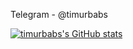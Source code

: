 Telegram - @timurbabs

[![timurbabs's GitHub stats](https://github-readme-stats.vercel.app/api?username=timurbabs&show_icons=true&theme=dark)](https://github.com/anuraghazra/github-readme-stats)
